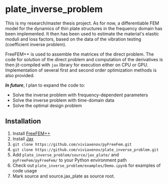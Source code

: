 # plate_inverse_problem

This is my research/master thesis project. 
As for now, a differentiable FEM model for the dynamics of thin plate structures in the frequency domain has been implemented. 
It then has been used to estimate the material's elastic moduli and loss factors, based on the data of the vibration testing (coefficient inverse problem).


FreeFEM++ is used to assemble the matrices of the direct problem. 
The code for solution of the direct problem and computation of the derivatives is then jit-compiled with `jax` library for execution either on CPU or GPU.
Implementation of several first and second order optimization methods is also provided.

***In future***, I plan to expand the code to:
- Solve the inverse problem with frequency-dependent parameters
- Solve the inverse problem with time-domain data
- Solve the optimal design problem

## Installation

1. Install [FreeFEM++](https://freefem.org/)
2. Install [Jax](https://github.com/google/jax)
3. `git clone https://github.com/viviaxenov/pyFreeFem.git`
4. `git clone https://github.com/viviaxenov/plate_inverse_problem.git`
5. Add `plate_inverse_problem/source/jax_plate/` and `pyFreeFem/pyFreeFem/` to your Python environment path
6. Check out `plate_inverse_problem/examples/Demo.ipynb` for examples of code usage
7. Mark source and source.jax_plate as source root.
